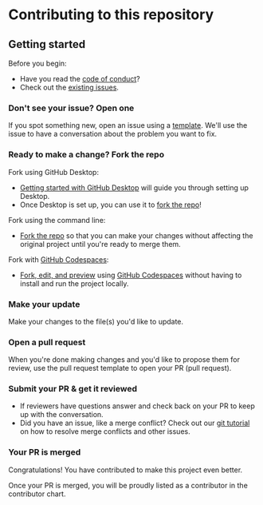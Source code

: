 # Contributing to this repository <!-- omit in toc -->

## Getting started <!-- omit in toc -->

Before you begin:

- Have you read the [code of conduct](https://github.com/exTerEX/sudoku/blob/main/.github/CODE_OF_CONDUCT.md)?
- Check out the [existing issues](https://github.com/exTerEX/sudoku/issues).

### Don't see your issue? Open one

If you spot something new, open an issue using a [template](https://github.com/exTerEX/sudoku/issues/new/choose). We'll use the issue to have a conversation about the problem you want to fix.

### Ready to make a change? Fork the repo

Fork using GitHub Desktop:

- [Getting started with GitHub Desktop](https://docs.github.com/en/desktop/installing-and-configuring-github-desktop/getting-started-with-github-desktop) will guide you through setting up Desktop.
- Once Desktop is set up, you can use it to [fork the repo](https://docs.github.com/en/desktop/contributing-and-collaborating-using-github-desktop/cloning-and-forking-repositories-from-github-desktop)!

Fork using the command line:

- [Fork the repo](https://docs.github.com/en/github/getting-started-with-github/fork-a-repo#fork-an-example-repository) so that you can make your changes without affecting the original project until you're ready to merge them.

Fork with [GitHub Codespaces](https://github.com/features/codespaces):

- [Fork, edit, and preview](https://docs.github.com/en/free-pro-team@latest/github/developing-online-with-codespaces/creating-a-codespace) using [GitHub Codespaces](https://github.com/features/codespaces) without having to install and run the project locally.

### Make your update

Make your changes to the file(s) you'd like to update.

### Open a pull request

When you're done making changes and you'd like to propose them for review, use the pull request template to open your PR (pull request).

### Submit your PR & get it reviewed

- If reviewers have questions answer and check back on your PR to keep up with the conversation.
- Did you have an issue, like a merge conflict? Check out our [git tutorial](https://lab.github.com/githubtraining/managing-merge-conflicts) on how to resolve merge conflicts and other issues.

### Your PR is merged

Congratulations! You have contributed to make this project even better.

Once your PR is merged, you will be proudly listed as a contributor in the contributor chart.
